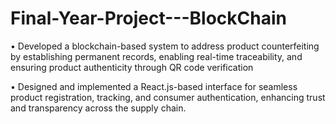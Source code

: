 # Final-Year-Project---BlockChain
• Developed a blockchain-based system to address product counterfeiting by establishing permanent records, enabling real-time 
traceability, and ensuring product authenticity through QR code verification 

• Designed and implemented a React.js-based interface for seamless product registration, tracking, and consumer authentication, 
enhancing trust and transparency across the supply chain. 
